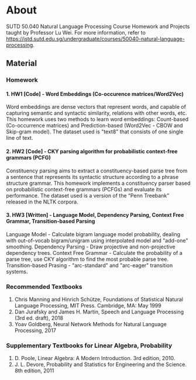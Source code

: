 # About
SUTD 50.040 Natural Language Processing Course Homework and Projects taught by Professor Lu Wei.
For more information, refer to https://istd.sutd.edu.sg/undergraduate/courses/50040-natural-language-processing.

## Material
### Homework
#### 1. HW1 [Code] - Word Embeddings (Co-occurence matrices/Word2Vec)
Word embeddings are dense vectors that represent words, and capable of capturing semantic and syntactic similarity, relations with other words, etc.
This homework uses two methods to learn word embeddings: Count-based (Co-occurrence matrices) and Prediction-based (Word2Vec - CBOW and Skip-gram model).
The dataset used is "text8" that consists of one single line of text.

#### 2. HW2 [Code] - CKY parsing algorithm for probabilistic context-free grammars (PCFG)
Constituency parsing aims to extract a constituency-based parse tree from a sentence that represents its syntactic structure according to a phrase structure grammar.
This homework implements a constituency parser based on probabilistic context-free grammars (PCFGs) and evaluate its performance.
The dataset used is a version of the “Penn Treebank” released in the NLTK corpora.

#### 3. HW3 [Written] - Language Model, Dependency Parsing, Context Free Grammar, Transition-based Parsing
Language Model - Calculate bigram language model probability, dealing with out-of-vocab bigram/unigram using interpolated model and "add-one" smoothing.
Dependency Parsing - Draw projective and non-projective dependency trees.
Context Free Grammar - Calculate the probability of a parse tree, use CKY algorithm to find the most probable parse tree.
Transition-based Prasing - "arc-standard" and "arc-eager" transition systems.

### Recommended Textbooks
1. Chris Manning and Hinrich Schütze, Foundations of Statistical Natural Language Processing, MIT Press. Cambridge, MA: May 1999
2. Dan Jurafsky and James H. Martin, Speech and Language Processing (3rd ed. draft), 2018
3. Yoav Goldberg, Neural Network Methods for Natural Language Processing, 2017

### Supplementary Textbooks for Linear Algebra, Probability
1. D. Poole, Linear Algebra: A Modern Introduction. 3rd edition, 2010.
2. J. L. Devore, Probability and Statistics for Engineering and the Science. 8th edition, 2011
